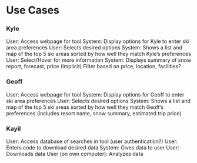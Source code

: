# Use Cases

### Kyle
User: Access webpage for tool
System: Display options for Kyle to enter ski area preferences
User: Selects desired options
System: Shows a list and map of the top 5 ski areas sorted by how well they match Kyle’s preferences 
User: Select/Hover for more information
System: Displays summary of snow report, forecast, price
(Implicit) Filter based on price, location, facilities?

### Geoff
User: Access webpage for tool
System: Display options for Geoff to enter ski area preferences
User: Selects desired options
System: Shows a list and map of the top 5 ski areas sorted by how well they match Geoff’s preferences (includes resort name, snow summary, estimated trip price)

### Kayil
User: Access database of searches in tool (user authentication?)
User: Enters code to download desired data
System: Gives data to user
User: Downloads data
User (on own computer): Analyzes data
